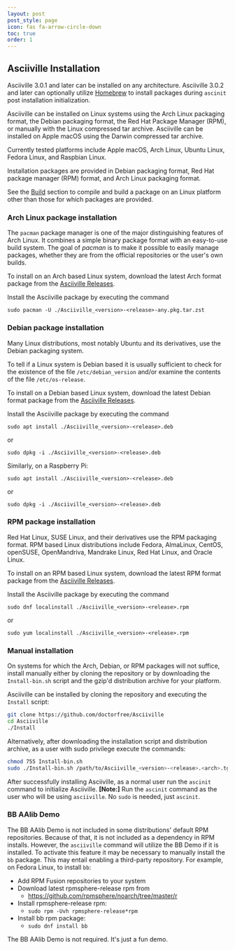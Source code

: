 ```yaml
---
layout: post
post_style: page
icon: fas fa-arrow-circle-down
toc: true
order: 1
---
```


## Asciiville Installation

Asciiville 3.0.1 and later can be installed on any architecture.
Asciiville 3.0.2 and later can optionally utilize
[Homebrew](https://brew.sh) to install packages during `ascinit`
post installation initialization.

Asciiville can be installed on Linux systems using the Arch Linux
packaging format, the Debian packaging format, the Red Hat Package
Manager (RPM), or manually with the Linux compressed tar archive.
Asciiville can be installed on Apple macOS using the Darwin
compressed tar archive.

Currently tested platforms include Apple macOS, Arch Linux,
Ubuntu Linux, Fedora Linux, and Raspbian Linux.

Installation packages are provided in Debian packaging format, Red Hat
package manager (RPM) format, and Arch Linux packaging format.

See the [Build](https://asciiville.dev/build) section to compile and build a package on
an Linux platform other than those for which packages are provided.

### Arch Linux package installation

The `pacman` package manager is one of the major distinguishing features of
Arch Linux. It combines a simple binary package format with an easy-to-use build
system. The goal of _pacman_ is to make it possible to easily manage packages,
whether they are from the official repositories or the user's own builds.

To install on an Arch based Linux system, download the latest Arch format
package from the
[Asciiville Releases](https://github.com/doctorfree/Asciiville/releases).

Install the Asciiville package by executing the command

```console
sudo pacman -U ./Asciiville_<version>-<release>-any.pkg.tar.zst
```

### Debian package installation

Many Linux distributions, most notably Ubuntu and its derivatives, use the
Debian packaging system.

To tell if a Linux system is Debian based it is usually sufficient to
check for the existence of the file `/etc/debian_version` and/or examine the
contents of the file `/etc/os-release`.

To install on a Debian based Linux system, download the latest Debian format
package from the
[Asciiville Releases](https://github.com/doctorfree/Asciiville/releases).

Install the Asciiville package by executing the command

```console
sudo apt install ./Asciiville_<version>-<release>.deb
```

or

```console
sudo dpkg -i ./Asciiville_<version>-<release>.deb
```

Similarly, on a Raspberry Pi:

```console
sudo apt install ./Asciiville_<version>-<release>.deb
```

or

```console
sudo dpkg -i ./Asciiville_<version>-<release>.deb
```

### RPM package installation

Red Hat Linux, SUSE Linux, and their derivatives use the RPM packaging
format. RPM based Linux distributions include Fedora, AlmaLinux, CentOS,
openSUSE, OpenMandriva, Mandrake Linux, Red Hat Linux, and Oracle Linux.

To install on an RPM based Linux system, download the latest RPM format
package from the
[Asciiville Releases](https://github.com/doctorfree/Asciiville/releases).

Install the Asciiville package by executing the command

```console
sudo dnf localinstall ./Asciiville_<version>-<release>.rpm
```

or

```console
sudo yum localinstall ./Asciiville_<version>-<release>.rpm
```

### Manual installation

On systems for which the Arch, Debian, or RPM packages will not suffice,
install manually either by cloning the repository or by downloading the
`Install-bin.sh` script and the gzip'd distribution archive for your platform.

Asciiville can be installed by cloning the repository and executing the
`Install` script:

```bash
git clone https://github.com/doctorfree/Asciiville
cd Asciiville
./Install
```

Alternatively, after downloading the installation script and distribution
archive, as a user with sudo privilege execute the commands:

```bash
chmod 755 Install-bin.sh
sudo ./Install-bin.sh /path/to/Asciiville_<version>-<release>.<arch>.tgz
```

After successfully installing Asciiville, as a normal user run the `ascinit`
command to initialize Asciiville. **[Note:]** Run the `ascinit` command as the
user who will be using `asciiville`. No `sudo` is needed, just `ascinit`.

### BB AAlib Demo

The BB AAlib Demo is not included in some distributions' default RPM
repositories. Because of that, it is not included as a dependency in
RPM installs. However, the `asciiville` command will utilize the BB Demo
if it is installed. To activate this feature it may be necessary to
manually install the `bb` package. This may entail enabling a third-party
repository. For example, on Fedora Linux, to install `bb`:

- Add RPM Fusion repositories to your system
- Download latest rpmsphere-release rpm from
  - <https://github.com/rpmsphere/noarch/tree/master/r>
- Install rpmsphere-release rpm:
  - `sudo rpm -Uvh rpmsphere-release*rpm`
- Install bb rpm package:
  - `sudo dnf install bb`

The BB AAlib Demo is not required. It's just a fun demo.
